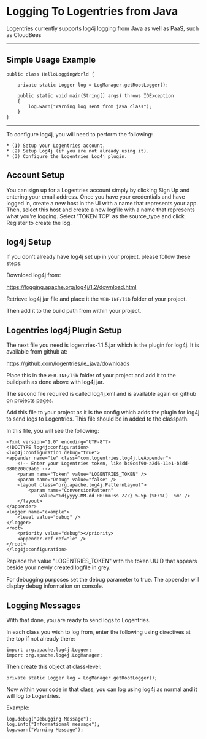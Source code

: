Logging To Logentries from Java
==============================

Logentries currently supports log4j logging from Java as well as PaaS, such as CloudBees

--------------------------------------------------------------

Simple Usage Example
--------------------

	public class HelloLoggingWorld {
	
		private static Logger log = LogManager.getRootLogger();
		
		public static void main(String[] args) throws IOException
		{
			log.warn("Warning log sent from java class");
		}
	}


--------------------------------------------------------------

To configure log4j, you will need to perform the following:

    * (1) Setup your Logentries account.
    * (2) Setup Log4j (if you are not already using it).
    * (3) Configure the Logentries Log4j plugin.

Account Setup
-------------
You can sign up for a Logentries account simply by clicking Sign Up and entering your email address. Once you have your credentials and have logged in,
create a new host in the UI with a name that represents your app. Then, select this host and create a new logfile with a name that represents what you're
logging. Select 'TOKEN TCP' as the source_type and click Register to create the log.

log4j Setup
-----------

If you don't already have log4j set up in your project, please follow these steps:

Download log4j from:

https://logging.apache.org/log4j/1.2/download.html

Retrieve log4j jar file and place it the `WEB-INF/lib` folder of your project.

Then add it to the build path from within your project.

Logentries log4j Plugin Setup
-----------------------------

The next file you need is logentries-1.1.5.jar which is the plugin for log4j. It is available from github at:

https://github.com/logentries/le_java/downloads

Place this in the `WEB-INF/lib` folder of your project and add it to the buildpath as done above with log4j jar.

The second file required is called log4j.xml and is available again on github on projects pages.

Add this file to your project as it is the config which adds the plugin for log4j to send logs to Logentries. This file should be in added to the classpath.

In this file, you will see the following:

	<?xml version="1.0" encoding="UTF-8"?>
	<!DOCTYPE log4j:configuration>
	<log4j:configuration debug="true">
	<appender name="le" class="com.logentries.log4j.LeAppender">
		<!-- Enter your Logentries token, like bc0c4f90-a2d6-11e1-b3dd-0800200c9a66 -->
		<param name="Token" value="LOGENTRIES_TOKEN" />
		<param name="Debug" value="false" />
		<layout class="org.apache.log4j.PatternLayout">
			<param name="ConversionPattern"
				value="%d{yyyy-MM-dd HH:mm:ss ZZZ} %-5p (%F:%L)  %m" />
		</layout>
	</appender>
	<logger name="example">
		<level value="debug" />
	</logger>
	<root>
		<priority value="debug"></priority>
		<appender-ref ref="le" />
	</root>
	</log4j:configuration>

Replace the value "LOGENTRIES_TOKEN" with the token UUID that appears beside your newly created logfile in grey.
    
For debugging purposes set the debug parameter to true. The appender will display debug information on console.


Logging Messages
----------------

With that done, you are ready to send logs to Logentries.

In each class you wish to log from, enter the following using directives at the top if not already there:

	import org.apache.log4j.Logger;
	import org.apache.log4j.LogManager;

Then create this object at class-level:

	private static Logger log = LogManager.getRootLogger();

Now within your code in that class, you can log using log4j as normal and it will log to Logentries.

Example:

	log.debug("Debugging Message");
	log.info("Informational message");
	log.warn("Warning Message");

